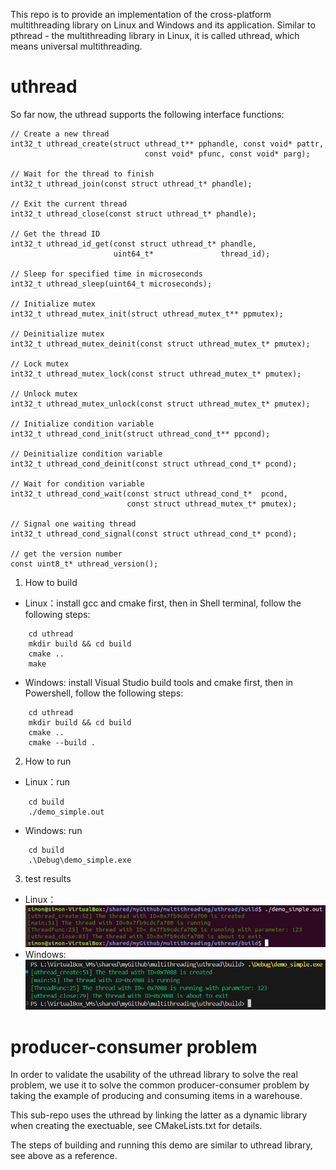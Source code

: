 


This repo is to provide an implementation of the cross-platform multithreading library on Linux and Windows and its application. Similar to pthread - the multithreading library in Linux, it is called uthread, which means universal multithreading.

# uthread

So far now, the uthread supports the following interface functions:
```
// Create a new thread
int32_t uthread_create(struct uthread_t** pphandle, const void* pattr,
                              const void* pfunc, const void* parg);

// Wait for the thread to finish
int32_t uthread_join(const struct uthread_t* phandle);

// Exit the current thread
int32_t uthread_close(const struct uthread_t* phandle);

// Get the thread ID
int32_t uthread_id_get(const struct uthread_t* phandle,
                       uint64_t*               thread_id);

// Sleep for specified time in microseconds
int32_t uthread_sleep(uint64_t microseconds);

// Initialize mutex
int32_t uthread_mutex_init(struct uthread_mutex_t** ppmutex);

// Deinitialize mutex
int32_t uthread_mutex_deinit(const struct uthread_mutex_t* pmutex);

// Lock mutex
int32_t uthread_mutex_lock(const struct uthread_mutex_t* pmutex);

// Unlock mutex
int32_t uthread_mutex_unlock(const struct uthread_mutex_t* pmutex);

// Initialize condition variable
int32_t uthread_cond_init(struct uthread_cond_t** ppcond);

// Deinitialize condition variable
int32_t uthread_cond_deinit(const struct uthread_cond_t* pcond);

// Wait for condition variable
int32_t uthread_cond_wait(const struct uthread_cond_t*  pcond,
                          const struct uthread_mutex_t* pmutex);

// Signal one waiting thread
int32_t uthread_cond_signal(const struct uthread_cond_t* pcond);

// get the version number
const uint8_t* uthread_version();

```

1. How to build
+	Linux：install gcc and cmake first, then in Shell terminal, follow the following steps:
```
	cd uthread
	mkdir build && cd build
	cmake ..
	make
```
+	Windows: install Visual Studio build tools and cmake first, then in Powershell, follow the following steps:
```
	cd uthread
	mkdir build && cd build
	cmake ..
	cmake --build .
```
2. How to run
+	Linux：run
```
	cd build
	./demo_simple.out
```
+	Windows: run
```
	cd build
	.\Debug\demo_simple.exe
```
3. test results
+	Linux：
![Alt](uthread/demo/demo_simple.linux.jpg)
+	Windows:
![Alt](uthread/demo/demo_simple.windows.jpg)
# producer-consumer problem

In order to validate the usability of the uthread library to solve the real problem, we use it to solve the common producer-consumer problem by taking the example of producing and consuming items in a warehouse.

This sub-repo uses the uthread by linking the latter as a dynamic library when creating the exectuable, see CMakeLists.txt for details.

The steps of building and running this demo are similar to uthread library, see above as a reference.

